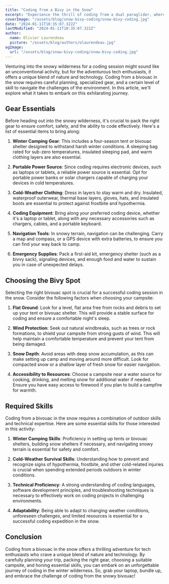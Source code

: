 ```yaml
---
title: "Coding from a Bivy in the Snow"
excerpt: "Experience the thrill of coding from a dual paraglider, where technology meets adventure in the skies. Equipped with lightweight gear and a reliable internet connection, embark on a journey like no other. Navigate through valleys with stable wind conditions, ensuring a safe and seamless coding experience. Master the art of coding while soaring to new heights, merging the realms of technology and adrenaline-fueled exploration."
coverImage: "/assets/blog/snow-bivy-coding/snow-bivy-coding.jpg"
date: "2024-01-11T10:35:07.322Z"
lastModified: "2024-01-11T10:35:07.322Z"
author:
  name: Olivier Laurendeau
  picture: "/assets/blog/authors/olaurendeau.jpg"
ogImage:
  url: "/assets/blog/snow-bivy-coding/snow-bivy-coding.jpg"
---
```


Venturing into the snowy wilderness for a coding session might sound like an unconventional activity, but for the adventurous tech enthusiasts, it offers a unique blend of nature and technology. Coding from a bivouac in the snow requires careful planning, specialized gear, and a certain level of skill to navigate the challenges of the environment. In this article, we'll explore what it takes to embark on this exhilarating journey.

## Gear Essentials

Before heading out into the snowy wilderness, it's crucial to pack the right gear to ensure comfort, safety, and the ability to code effectively. Here's a list of essential items to bring along:

1. **Winter Camping Gear**: This includes a four-season tent or bivouac shelter designed to withstand harsh winter conditions. A sleeping bag rated for sub-zero temperatures, insulated sleeping pad, and warm clothing layers are also essential.

2. **Portable Power Source**: Since coding requires electronic devices, such as laptops or tablets, a reliable power source is essential. Opt for portable power banks or solar chargers capable of charging your devices in cold temperatures.

3. **Cold-Weather Clothing**: Dress in layers to stay warm and dry. Insulated, waterproof outerwear, thermal base layers, gloves, hats, and insulated boots are essential to protect against frostbite and hypothermia.

4. **Coding Equipment**: Bring along your preferred coding device, whether it's a laptop or tablet, along with any necessary accessories such as chargers, cables, and a portable keyboard.

5. **Navigation Tools**: In snowy terrain, navigation can be challenging. Carry a map and compass, or a GPS device with extra batteries, to ensure you can find your way back to camp.

6. **Emergency Supplies**: Pack a first-aid kit, emergency shelter (such as a bivvy sack), signaling devices, and enough food and water to sustain you in case of unexpected delays.

## Choosing the Bivy Spot

Selecting the right bivouac spot is crucial for a successful coding session in the snow. Consider the following factors when choosing your campsite:

1. **Flat Ground**: Look for a level, flat area free from rocks and debris to set up your tent or bivouac shelter. This will provide a stable surface for coding and ensure a comfortable night's sleep.

2. **Wind Protection**: Seek out natural windbreaks, such as trees or rock formations, to shield your campsite from strong gusts of wind. This will help maintain a comfortable temperature and prevent your tent from being damaged.

3. **Snow Depth**: Avoid areas with deep snow accumulation, as this can make setting up camp and moving around more difficult. Look for compacted snow or a shallow layer of fresh snow for easier navigation.

4. **Accessibility to Resources**: Choose a campsite near a water source for cooking, drinking, and melting snow for additional water if needed. Ensure you have easy access to firewood if you plan to build a campfire for warmth.

## Required Skills

Coding from a bivouac in the snow requires a combination of outdoor skills and technical expertise. Here are some essential skills for those interested in this activity:

1. **Winter Camping Skills**: Proficiency in setting up tents or bivouac shelters, building snow shelters if necessary, and navigating snowy terrain is essential for safety and comfort.

2. **Cold-Weather Survival Skills**: Understanding how to prevent and recognize signs of hypothermia, frostbite, and other cold-related injuries is crucial when spending extended periods outdoors in winter conditions.

3. **Technical Proficiency**: A strong understanding of coding languages, software development principles, and troubleshooting techniques is necessary to effectively work on coding projects in challenging environments.

4. **Adaptability**: Being able to adapt to changing weather conditions, unforeseen challenges, and limited resources is essential for a successful coding expedition in the snow.

## Conclusion

Coding from a bivouac in the snow offers a thrilling adventure for tech enthusiasts who crave a unique blend of nature and technology. By carefully planning your trip, packing the right gear, choosing a suitable campsite, and honing essential skills, you can embark on an unforgettable journey of coding in the winter wilderness. So, grab your laptop, bundle up, and embrace the challenge of coding from the snowy bivouac!
